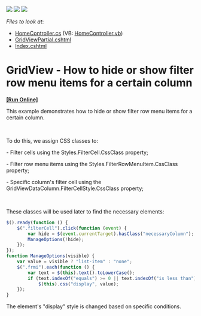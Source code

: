<!-- default badges list -->
![](https://img.shields.io/endpoint?url=https://codecentral.devexpress.com/api/v1/VersionRange/128550102/13.1.6%2B)
[![](https://img.shields.io/badge/Open_in_DevExpress_Support_Center-FF7200?style=flat-square&logo=DevExpress&logoColor=white)](https://supportcenter.devexpress.com/ticket/details/E4886)
[![](https://img.shields.io/badge/📖_How_to_use_DevExpress_Examples-e9f6fc?style=flat-square)](https://docs.devexpress.com/GeneralInformation/403183)
<!-- default badges end -->
<!-- default file list -->
*Files to look at*:

* [HomeController.cs](./CS/E4885_mvc/Controllers/HomeController.cs) (VB: [HomeController.vb](./VB/E4885_mvc/Controllers/HomeController.vb))
* [GridViewPartial.cshtml](./CS/E4885_mvc/Views/Home/GridViewPartial.cshtml)
* [Index.cshtml](./CS/E4885_mvc/Views/Home/Index.cshtml)
<!-- default file list end -->
# GridView - How to hide or show filter row menu items for a certain column
<!-- run online -->
**[[Run Online]](https://codecentral.devexpress.com/e4886)**
<!-- run online end -->


<p>This example demonstrates how to hide or show filter row menu items for a certain column.</p><br />
<p>To do this, we assign CSS classes to:</p><p>- Filter cells using the Styles.FilterCell.CssClass property;</p><p>- Filter row menu items using the Styles.FilterRowMenuItem.CssClass property;</p><p>- Specific column's filter cell using the GridViewDataColumn.FilterCellStyle.CssClass property;</p><br />
<p>These classes will be used later to find the necessary elements:<br />


```js
$().ready(function () {
    $(".filterCell").click(function (event) {
        var hide = $(event.currentTarget).hasClass("necessaryColumn");
        ManageOptions(!hide);
    });
});
function ManageOptions(visible) {
    var value = visible ? "list-item" : "none";
    $(".frmi").each(function () {
        var text = $(this).text().toLowerCase();
        if (text.indexOf("equals") >= 0 || text.indexOf("is less than") >= 0)
            $(this).css("display", value);
    });
}

```

The element's "display" style is changed based on specific conditions.</p>

<br/>


